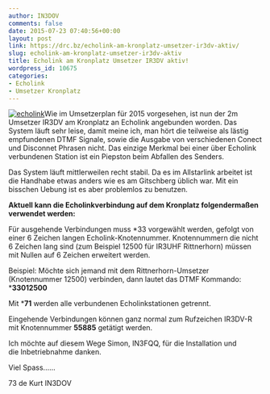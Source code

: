 ```yaml
---
author: IN3DOV
comments: false
date: 2015-07-23 07:40:56+00:00
layout: post
link: https://drc.bz/echolink-am-kronplatz-umsetzer-ir3dv-aktiv/
slug: echolink-am-kronplatz-umsetzer-ir3dv-aktiv
title: Echolink am Kronplatz Umsetzer IR3DV aktiv!
wordpress_id: 10675
categories:
- Echolink
- Umsetzer Kronplatz
---
```


[![echolink](https://drc.bz/wp-content/uploads/2015/07/echolink.jpg)](https://drc.bz/wp-content/uploads/2015/07/echolink.jpg)Wie im Umsetzerplan für 2015 vorgesehen, ist nun der 2m Umsetzer IR3DV am Kronplatz an Echolink angebunden worden. Das System läuft sehr leise, damit meine ich, man hört die teilweise als lästig empfundenen DTMF Signale, sowie die Ausgabe von verschiedenen Conect und Disconnet Phrasen nicht. Das einzige Merkmal bei einer über Echolink verbundenen Station ist ein Piepston beim Abfallen des Senders.




Das System läuft mittlerweilen recht stabil. Da es im Allstarlink arbeitet ist die Handhabe etwas anders wie es am Gitschberg üblich war. Mit ein bisschen Uebung ist es aber problemlos zu benutzen.




**Aktuell kann die Echolinkverbindung auf dem Kronplatz folgendermaßen verwendet werden:**




Für ausgehende Verbindungen muss *33 vorgewählt werden, gefolgt von einer 6 Zeichen langen Echolink-Knotennummer. Knotennummern die nicht 6 Zeichen lang sind (zum Beispiel 12500 für IR3UHF Rittnerhorn) müssen mit Nullen auf 6 Zeichen erweitert werden.




Beispiel: Möchte sich jemand mit dem Rittnerhorn-Umsetzer (Knotennummer 12500) verbinden, dann lautet das DTMF Kommando: ***33012500**




Mit ***71** werden alle verbundenen Echolinkstationen getrennt.




Eingehende Verbindungen können ganz normal zum Rufzeichen IR3DV-R mit Knotennummer **55885** getätigt werden.




Ich möchte auf diesem Wege Simon, IN3FQQ, für die Installation und die Inbetriebnahme danken.




Viel Spass......




73 de Kurt IN3DOV



